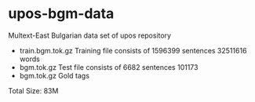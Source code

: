 upos-bgm-data
=============

Multext-East Bulgarian data set of upos repository

- train.bgm.tok.gz  Training file consists of 1596399 sentences 32511616 words
- bgm.tok.gz  Test file consists of 6682 sentences 101173
- bgm.tok.gz  Gold tags

Total Size: 83M

